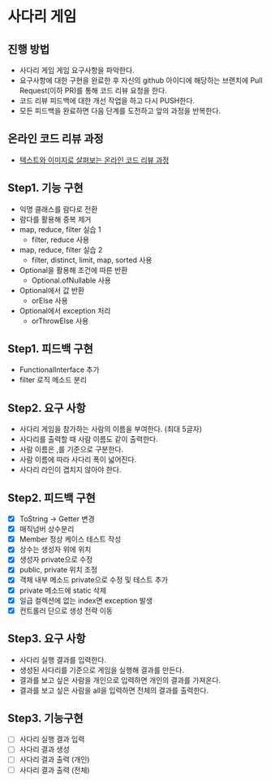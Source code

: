# 사다리 게임

## 진행 방법

* 사다리 게임 게임 요구사항을 파악한다.
* 요구사항에 대한 구현을 완료한 후 자신의 github 아이디에 해당하는 브랜치에 Pull Request(이하 PR)를 통해 코드 리뷰 요청을 한다.
* 코드 리뷰 피드백에 대한 개선 작업을 하고 다시 PUSH한다.
* 모든 피드백을 완료하면 다음 단계를 도전하고 앞의 과정을 반복한다.

## 온라인 코드 리뷰 과정

* [텍스트와 이미지로 살펴보는 온라인 코드 리뷰 과정](https://github.com/nextstep-step/nextstep-docs/tree/master/codereview)

## Step1. 기능 구현

* 익명 클래스를 람다로 전환
* 람다를 활용해 중복 제거
* map, reduce, filter 실습 1
    * filter, reduce 사용
* map, reduce, filter 실습 2
    * filter, distinct, limit, map, sorted 사용
* Optional을 활용해 조건에 따른 반환
    * Optional.ofNullable 사용
* Optional에서 값 반환
    * orElse 사용
* Optional에서 exception 처리
    * orThrowElse 사용

## Step1. 피드백 구현

* FunctionalInterface 추가
* filter 로직 메소드 분리

## Step2. 요구 사항

* 사다리 게임을 참가하는 사람의 이름을 부여한다. (최대 5글자)
* 사다리를 출력할 때 사람 이름도 같이 출력한다.
* 사람 이름은 ,를 기준으로 구분한다.
* 사람 이름에 따라 사다리 폭이 넓어진다.
* 사다리 라인이 겹치지 않아야 한다.

## Step2. 피드백 구현

- [x] ToString -> Getter 변경
- [x] 매직넘버 상수분리
- [x] Member 정상 케이스 테스트 작성
- [x] 상수는 생성자 위에 위치
- [x] 생성자 private으로 수정
- [x] public, private 위치 조정
- [x] 객체 내부 메소드 private으로 수정 및 테스트 추가
- [X] private 메소드에 static 삭제
- [X] 일급 컬렉션에 없는 index면 exception 발생
- [X] 컨트롤러 단으로 생성 전략 이동

## Step3. 요구 사항

* 사다리 실행 결과를 입력한다.
* 생성된 사다리를 기준으로 게임을 실행해 결과를 만든다.
* 결과를 보고 싶은 사람을 개인으로 입력하면 개인의 결과를 가져온다.
* 결과를 보고 싶은 사람을 all을 입력하면 전체의 결과를 출력한다.

## Step3. 기능구현

- [ ] 사다리 실행 결과 입력
- [ ] 사다리 결과 생성
- [ ] 사다리 결과 출력 (개인)
- [ ] 사다리 결과 출력 (전체)